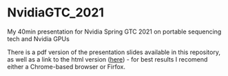 # NvidiaGTC_2021
My 40min presentation for Nvidia Spring GTC 2021 on portable sequencing tech and Nvidia GPUs

There is a pdf version of the presentation slides available in this repository, as well as a link to the html version ([here](https://sirselim.github.io/NvidiaGTC_2021/)) - for best results I recomend either a Chrome-based browser or Firfox.